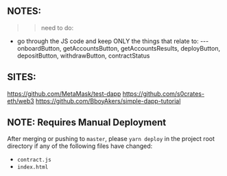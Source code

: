 ## NOTES:
>> need to do:
- go through the JS code and keep ONLY the things that relate to:
--- onboardButton, getAccountsButton, getAccountsResults, deployButton, depositButton, withdrawButton, contractStatus




## SITES:
https://github.com/MetaMask/test-dapp
https://github.com/s0crates-eth/web3
https://github.com/BboyAkers/simple-dapp-tutorial


## NOTE: Requires Manual Deployment
After merging or pushing to `master`, please `yarn deploy` in the project root
directory if any of the following files have changed:

- `contract.js`
- `index.html`

